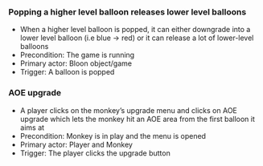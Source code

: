 ### Popping a higher level balloon releases lower level balloons
* When a higher level balloon is popped, it can either downgrade into a lower level balloon (i.e blue → red) or it can release a lot of lower-level balloons
* Precondition: The game is running
* Primary actor: Bloon object/game
* Trigger: A balloon is popped

### AOE upgrade
* A player clicks on the monkey’s upgrade menu and clicks on AOE upgrade which lets the monkey hit an AOE area from the first balloon it aims at
* Precondition: Monkey is in play and the menu is opened
* Primary actor: Player and Monkey
* Trigger: The player clicks the upgrade button